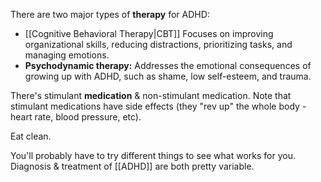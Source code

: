 There are two major types of **therapy** for ADHD:
- [[Cognitive Behavioral Therapy|CBT]] Focuses on improving organizational skills, reducing distractions, prioritizing tasks, and managing emotions.
- **Psychodynamic therapy:** Addresses the emotional consequences of growing up with ADHD, such as shame, low self-esteem, and trauma.

There's stimulant **medication** & non-stimulant medication. Note that stimulant medications have side effects (they "rev up" the whole body - heart rate, blood pressure, etc).

Eat clean.

You'll probably have to try different things to see what works for you. Diagnosis & treatment of [[ADHD]] are both pretty variable.